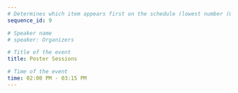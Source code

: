 ```yaml
---
# Determines which item appears first on the schedule (lowest number (0) appears first)
sequence_id: 9

# Speaker name
# speaker: Organizers

# Title of the event
title: Poster Sessions

# Time of the event
time: 02:00 PM - 03:15 PM
---
```

